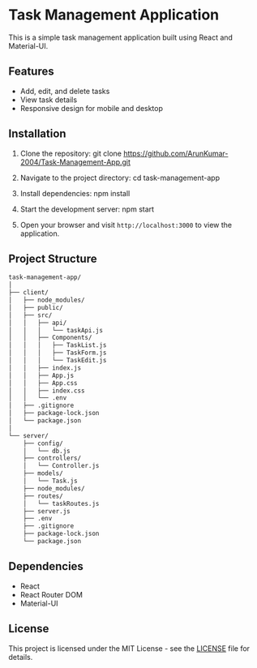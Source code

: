 # Task Management Application

This is a simple task management application built using React and Material-UI.

## Features

- Add, edit, and delete tasks
- View task details
- Responsive design for mobile and desktop

## Installation

1. Clone the repository:
   git clone https://github.com/ArunKumar-2004/Task-Management-App.git

2. Navigate to the project directory:
   cd task-management-app

3. Install dependencies:
   npm install

4. Start the development server:
   npm start

5. Open your browser and visit `http://localhost:3000` to view the application.

## Project Structure
```bash
task-management-app/
│
├── client/
│   ├── node_modules/
│   ├── public/
│   ├── src/
│   │   ├── api/
│   │   │   └── taskApi.js
│   │   ├── Components/
│   │   │   ├── TaskList.js
│   │   │   ├── TaskForm.js
│   │   │   └── TaskEdit.js
│   │   ├── index.js
│   │   ├── App.js
│   │   ├── App.css
│   │   ├── index.css
│   │   └── .env
│   ├── .gitignore
│   ├── package-lock.json
│   └── package.json
│
└── server/
    ├── config/
    │   └── db.js
    ├── controllers/
    │   └── Controller.js
    ├── models/
    │   └── Task.js
    ├── node_modules/
    ├── routes/
    │   └── taskRoutes.js
    ├── server.js
    ├── .env
    ├── .gitignore
    ├── package-lock.json
    └── package.json
```



## Dependencies

- React
- React Router DOM
- Material-UI

## License

This project is licensed under the MIT License - see the [LICENSE](LICENSE) file for details.

